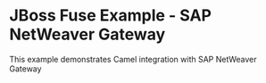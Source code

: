 JBoss Fuse Example - SAP NetWeaver Gateway
===
This example demonstrates Camel integration with SAP NetWeaver Gateway